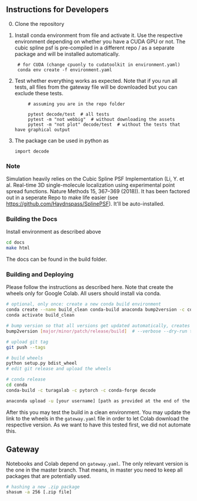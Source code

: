 ## Instructions for Developers

0. Clone the repository
1. Install conda environment from file and activate it. Use the respective environment depending on whether you have a CUDA GPU or not.
The cubic spline psf is pre-compiled in a different repo / as a separate package and will be installed automatically.

        # for CUDA (change cpuonly to cudatoolkit in environment.yaml)
        conda env create -f environment.yaml

3. Test whether everything works as expected. Note that if you run all tests, all files from the gateway file will be downloaded but you can exclude these tests.

            # assuming you are in the repo folder
            
            pytest decode/test  # all tests
            pytest -m "not webbig"  # without downloading the assets
            pytest -m "not plot" decode/test  # without the tests that have graphical output

4. The package can be used in python as

    ```import decode```

### Note
Simulation heavily relies on the Cubic Spline PSF Implementation (Li, Y. et al. Real-time 3D single-molecule localization using experimental point spread functions. Nature Methods 15, 367–369 (2018)).
It has been factored out in a seperate Repo to make life easier (see https://github.com/Haydnspass/SplinePSF). It'll be auto-installed.

### Building the Docs
Install environment as described above
```bash
cd docs
make html
```
The docs can be found in the build folder.
 

### Building and Deploying
Please follow the instructions as described here. Note that create the wheels only for Google Colab. 
All users should install via conda.
```bash
# optional, only once: create a new conda build environment
conda create --name build_clean conda-build anaconda bump2version -c conda-forge
conda activate build_clean

# bump version so that all versions get updated automatically, creates a git version tag automatically
bump2version [major/minor/patch/release/build]  # --verbose --dry-run to see the effect

# upload git tag
git push --tags

# build wheels
python setup.py bdist_wheel
# edit git release and upload the wheels

# conda release
cd conda
conda-build -c turagalab -c pytorch -c conda-forge decode

anaconda upload -u [your username] [path as provided at the end of the conda-build output]
```
After this you may test the build in a clean environment.
You may update the link to the wheels in the `gateway.yaml` file in order to let Colab download the respective version.
As we want to have this tested first, we did not automate this.


## Gateway
Notebooks and Colab depend on `gateway.yaml`. The only relevant version is the one in the master 
branch. That means, in master you need to keep all packages that are potentially used.

```bash
# hashing a new .zip package
shasum -a 256 [.zip file]

```